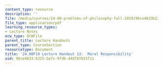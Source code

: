 ```yaml
---
content_type: resource
description: ''
file: /media/courses/24-00-problems-of-philosophy-fall-2019/96ce4833b2255e7c9fdb44d78f015f11_MIT24_00F19_lecturehandout13.pdf
file_type: application/pdf
learning_resource_types:
- Lecture Notes
ocw_type: OCWFile
parent_title: Lecture Handouts
parent_type: CourseSection
resourcetype: Document
title: '24.00F19 Lecture Handout 13:  Moral Responsibility'
uid: 96ce4833-b225-5e7c-9fdb-44d78f015f11
---
```

